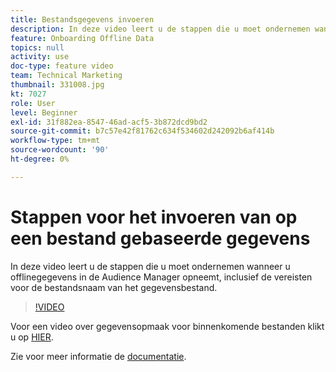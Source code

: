 ```yaml
---
title: Bestandsgegevens invoeren
description: In deze video leert u de stappen die u moet ondernemen wanneer u offlinegegevens in de Audience Manager opneemt, inclusief de vereisten voor de bestandsnaam van het gegevensbestand.
feature: Onboarding Offline Data
topics: null
activity: use
doc-type: feature video
team: Technical Marketing
thumbnail: 331008.jpg
kt: 7027
role: User
level: Beginner
exl-id: 31f882ea-8547-46ad-acf5-3b872dcd9bd2
source-git-commit: b7c57e42f81762c634f534602d242092b6af414b
workflow-type: tm+mt
source-wordcount: '90'
ht-degree: 0%

---
```


# Stappen voor het invoeren van op een bestand gebaseerde gegevens

In deze video leert u de stappen die u moet ondernemen wanneer u offlinegegevens in de Audience Manager opneemt, inclusief de vereisten voor de bestandsnaam van het gegevensbestand.

>[!VIDEO](https://video.tv.adobe.com/v/331008/?quality=12&learn=on)

Voor een video over gegevensopmaak voor binnenkomende bestanden klikt u op [HIER](formatting-and-ingesting-file-based-data.md).

Zie voor meer informatie de [documentatie](https://experienceleague.adobe.com/docs/audience-manager/user-guide/implementation-integration-guides/sending-audience-data/batch-data-transfer-process/inbound-s3-filenames.html).
